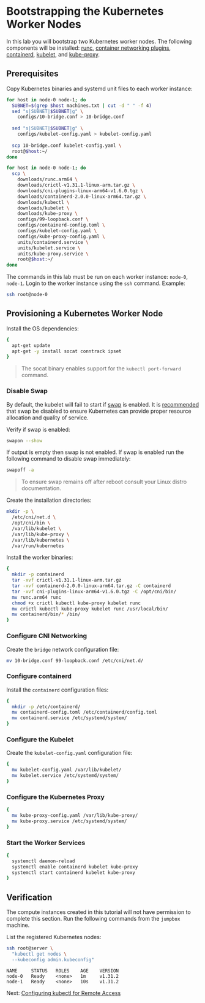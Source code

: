 # Bootstrapping the Kubernetes Worker Nodes

In this lab you will bootstrap two Kubernetes worker nodes. The following components will be installed: [runc](https://github.com/opencontainers/runc), [container networking plugins](https://github.com/containernetworking/cni), [containerd](https://github.com/containerd/containerd), [kubelet](https://kubernetes.io/docs/admin/kubelet), and [kube-proxy](https://kubernetes.io/docs/concepts/cluster-administration/proxies).

## Prerequisites

Copy Kubernetes binaries and systemd unit files to each worker instance:

```bash
for host in node-0 node-1; do
  SUBNET=$(grep $host machines.txt | cut -d " " -f 4)
  sed "s|SUBNET|$SUBNET|g" \
    configs/10-bridge.conf > 10-bridge.conf 
    
  sed "s|SUBNET|$SUBNET|g" \
    configs/kubelet-config.yaml > kubelet-config.yaml
    
  scp 10-bridge.conf kubelet-config.yaml \
  root@$host:~/
done
```

```bash
for host in node-0 node-1; do
  scp \
    downloads/runc.arm64 \
    downloads/crictl-v1.31.1-linux-arm.tar.gz \
    downloads/cni-plugins-linux-arm64-v1.6.0.tgz \
    downloads/containerd-2.0.0-linux-arm64.tar.gz \
    downloads/kubectl \
    downloads/kubelet \
    downloads/kube-proxy \
    configs/99-loopback.conf \
    configs/containerd-config.toml \
    configs/kubelet-config.yaml \
    configs/kube-proxy-config.yaml \
    units/containerd.service \
    units/kubelet.service \
    units/kube-proxy.service \
    root@$host:~/
done
```

The commands in this lab must be run on each worker instance: `node-0`, `node-1`. Login to the worker instance using the `ssh` command. Example:

```bash
ssh root@node-0
```

## Provisioning a Kubernetes Worker Node

Install the OS dependencies:

```bash
{
  apt-get update
  apt-get -y install socat conntrack ipset
}
```

> The socat binary enables support for the `kubectl port-forward` command.

### Disable Swap

By default, the kubelet will fail to start if [swap](https://help.ubuntu.com/community/SwapFaq) is enabled. It is [recommended](https://github.com/kubernetes/kubernetes/issues/7294) that swap be disabled to ensure Kubernetes can provide proper resource allocation and quality of service.

Verify if swap is enabled:

```bash
swapon --show
```

If output is empty then swap is not enabled. If swap is enabled run the following command to disable swap immediately:

```bash
swapoff -a
```

> To ensure swap remains off after reboot consult your Linux distro documentation.

Create the installation directories:

```bash
mkdir -p \
  /etc/cni/net.d \
  /opt/cni/bin \
  /var/lib/kubelet \
  /var/lib/kube-proxy \
  /var/lib/kubernetes \
  /var/run/kubernetes
```

Install the worker binaries:

```bash
{
  mkdir -p containerd
  tar -xvf crictl-v1.31.1-linux-arm.tar.gz
  tar -xvf containerd-2.0.0-linux-arm64.tar.gz -C containerd
  tar -xvf cni-plugins-linux-arm64-v1.6.0.tgz -C /opt/cni/bin/
  mv runc.arm64 runc
  chmod +x crictl kubectl kube-proxy kubelet runc 
  mv crictl kubectl kube-proxy kubelet runc /usr/local/bin/
  mv containerd/bin/* /bin/
}
```

### Configure CNI Networking

Create the `bridge` network configuration file:

```bash
mv 10-bridge.conf 99-loopback.conf /etc/cni/net.d/
```

### Configure containerd

Install the `containerd` configuration files:

```bash
{
  mkdir -p /etc/containerd/
  mv containerd-config.toml /etc/containerd/config.toml
  mv containerd.service /etc/systemd/system/
}
```

### Configure the Kubelet

Create the `kubelet-config.yaml` configuration file:

```bash
{
  mv kubelet-config.yaml /var/lib/kubelet/
  mv kubelet.service /etc/systemd/system/
}
```

### Configure the Kubernetes Proxy

```bash
{
  mv kube-proxy-config.yaml /var/lib/kube-proxy/
  mv kube-proxy.service /etc/systemd/system/
}
```

### Start the Worker Services

```bash
{
  systemctl daemon-reload
  systemctl enable containerd kubelet kube-proxy
  systemctl start containerd kubelet kube-proxy
}
```

## Verification

The compute instances created in this tutorial will not have permission to complete this section. Run the following commands from the `jumpbox` machine.

List the registered Kubernetes nodes:

```bash
ssh root@server \
  "kubectl get nodes \
  --kubeconfig admin.kubeconfig"
```

```
NAME     STATUS   ROLES    AGE    VERSION
node-0   Ready    <none>   1m     v1.31.2
node-1   Ready    <none>   10s    v1.31.2
```

Next: [Configuring kubectl for Remote Access](10-configuring-kubectl.md)
